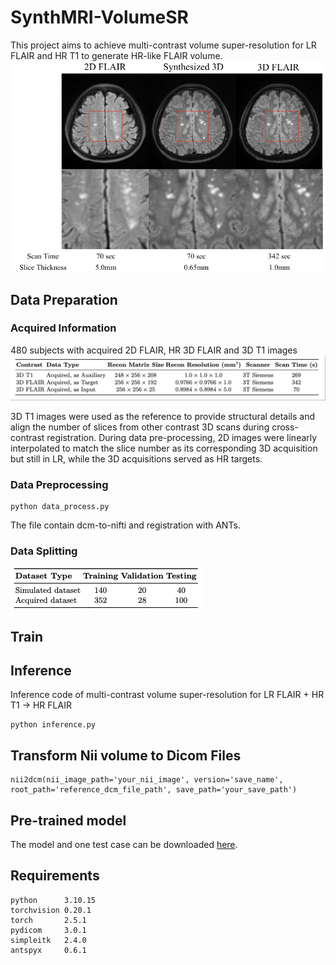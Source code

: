 # SynthMRI-VolumeSR

This project aims to achieve multi-contrast volume super-resolution for LR FLAIR and HR T1 to generate HR-like FLAIR volume.
![image](https://github.com/zhengzhang37/SynthMRI-VolumeSR/blob/main/results.jpg)

## Data Preparation

### Acquired Information
480 subjects with acquired 2D FLAIR, HR 3D FLAIR and 3D T1 images
![image](https://github.com/zhengzhang37/SynthMRI-VolumeSR/blob/main/contrast.png)

3D T1 images were used as the reference to provide structural details and align the number of slices from other contrast 3D scans during cross-contrast registration. During data pre-processing, 2D images were linearly interpolated to match the slice number as its corresponding 3D acquisition but still in LR, while the 3D acquisitions served as HR targets.

### Data Preprocessing

```
python data_process.py
```
The file contain dcm-to-nifti and registration with ANTs.

### Data Splitting
![image](https://github.com/zhengzhang37/SynthMRI-VolumeSR/blob/main/split.jpg)

## Train

## Inference
Inference code of multi-contrast volume super-resolution for LR FLAIR + HR T1 -> HR FLAIR
```
python inference.py
```

## Transform Nii volume to Dicom Files

```
nii2dcm(nii_image_path='your_nii_image', version='save_name', root_path='reference_dcm_file_path', save_path='your_save_path')
```

## Pre-trained model
The model and one test case can be downloaded [here](https://drive.google.com/drive/folders/1j5bC0LtaXrmv3_pARUgCL7sRCm3u_PdA?usp=sharing).



## Requirements

```
python      3.10.15
torchvision 0.20.1
torch       2.5.1
pydicom     3.0.1
simpleitk   2.4.0
antspyx     0.6.1
```

